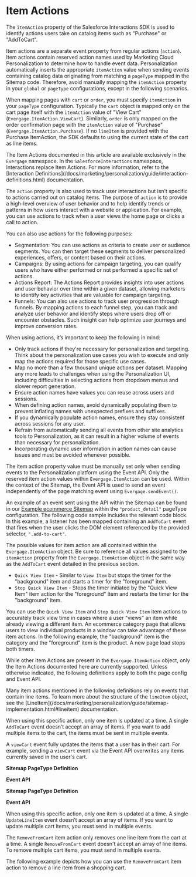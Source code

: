 # Item Actions

The `itemAction` property of the Salesforce Interactions SDK is used to
identify actions users take on catalog items such as "Purchase" or
"AddToCart".

Item actions are a separate event property from regular actions (`action`).
Item actions contain reserved action names used by Marketing Cloud
Personalization to determine how to handle event data. Personalization
automatically inserts the appropriate `itemAction` value when sending events
containing catalog data originating from matching a `pageType` mapped in the
Sitemap code. Therefore, avoid manually mapping the `itemAction` property in
your `global` or `pageType` configurations, except in the following scenarios.

When mapping pages with `cart` or `order`, you must specify `itemAction` in
your `pageType` configuration. Typically the `cart` object is mapped only on
the cart page itself with the `itemAction` value of "View Cart"
(`Evergage.ItemAction.ViewCart`). Similarly, `order` is only mapped on the
order confirmation page with the `itemAction` value of "Purchase"
(`Evergage.ItemAction.Purchase`). If no `lineItem` is provided with the
Purchase ItemAction, the SDK defaults to using the current state of the cart
as line items.

The Item Actions documented in this article are available exclusively in the
`Evergage` namespace. In the `SalesforceInteractions` namespace, Interactions
replace Item Actions. For more information, refer to the [Interaction
Definitions](/docs/marketing/personalization/guide/interaction-
definitions.html) documentation.

The `action` property is also used to track user interactions but isn’t
specific to actions carried out on catalog items. The purpose of `action` is
to provide a high-level overview of user behavior and to help identify trends
or patterns in how users interact with a website or application. For example,
you can use actions to track when a user views the home page or clicks a call
to action.

You can also use actions for the following purposes:

  * Segmentation: You can use actions as criteria to create user or audience segments. You can then target these segments to deliver personalized experiences, offers, or content based on their actions.
  * Campaigns: By using actions for campaign targeting, you can qualify users who have either performed or not performed a specific set of actions.
  * Actions Report: The Actions Report provides insights into user actions and user behavior over time within a given dataset, allowing marketers to identify key activities that are valuable for campaign targeting.
  * Funnels: You can also use actions to track user progression through funnels. By mapping actions to each funnel step, you can track and analyze user behavior and identify steps where users drop off or encounter obstacles. Such insight can help optimize user journeys and improve conversion rates.

When using actions, it’s important to keep the following in mind:

  * Only track actions if they're necessary for personalization and targeting. Think about the personalization use cases you wish to execute and only map the actions required for those specific use cases.
  * Map no more than a few thousand unique actions per dataset. Mapping any more leads to challenges when using the Personalization UI, including difficulties in selecting actions from dropdown menus and slower report generation.
  * Ensure action names have values you can reuse across users and sessions.
  * When defining action names, avoid dynamically populating them to prevent inflating names with unexpected prefixes and suffixes.
  * If you dynamically populate action names, ensure they stay consistent across sessions for any user.
  * Refrain from automatically sending all events from other site analytics tools to Personalization, as it can result in a higher volume of events than necessary for personalization.
  * Incorporating dynamic user information in action names can cause issues and must be avoided whenever possible.

The item action property value must be manually set only when sending events
to the Personalization platform using the Event API. Only the reserved item
action values within `Evergage.ItemAction` can be used. Within the context of
the Sitemap, the Event API is used to send an event independently of the page
matching event using `Evergage.sendEvent()`.

An example of an event sent using the API within the Sitemap can be found in
our [Example ecommerce
Sitemap](/docs/marketing/personalization/guide/ecommerce.html) within the
`"product_detail"` pageType configuration. The following code sample includes
the relevant code block. In this example, a listener has been mapped
containing an `AddToCart` event that fires when the user clicks the DOM
element referenced by the provided selector, `".add-to-cart"`.

The possible values for item action are all contained within the
`Evergage.ItemAction` object. Be sure to reference all values assigned to the
`itemAction` property from the `Evergage.ItemAction` object in the same way as
the `AddToCart` event detailed in the previous section.

  * `Quick View Item` \- Similar to `View Item` but stops the timer for the "background" item and starts a timer for the "foreground" item.
  * `Stop Quick View Item` \- Stops the timer initiated by the "Quick View Item" item action for the "foreground" item and restarts the timer for the "background" item.

You can use the `Quick View Item` and `Stop Quick View Item` item actions to
accurately track view time in cases where a user "views" an item while already
viewing a different item. An ecommerce category page that allows users to view
individual products in a window can take advantage of these item actions. In
the following example, the "background" item is the category and the
"foreground" item is the product. A new page load stops both timers.

While other Item Actions are present in the `Evergage.ItemAction` object, only
the Item Actions documented here are currently supported. Unless otherwise
indicated, the following definitions apply to both the page config and Event
API.

Many item actions mentioned in the following definitions rely on events that
contain line items. To learn more about the structure of the `lineItem`
object, see the [LineItem](/docs/marketing/personalization/guide/sitemap-
implementation.html#lineitem) documentation.

When using this specific action, only one item is updated at a time. A single
`AddToCart` event doesn’t accept an array of items. If you want to add
multiple items to the cart, the items must be sent in multiple events.

A `viewCart` event fully updates the items that a user has in their cart. For
example, sending a `viewCart` event via the Event API overwrites any items
currently saved in the user's cart.

**Sitemap PageType Definition**

**Event API**

**Sitemap PageType Definition**

**Event API**

When using this specific action, only one item is updated at a time. A single
`UpdateLineItem` event doesn’t accept an array of items. If you want to update
multiple cart items, you must send in multiple events.

The `RemoveFromCart` item action only removes one line item from the cart at a
time. A single `RemoveFromCart` event doesn't accept an array of line items.
To remove multiple cart items, you must send in multiple events.

The following example depicts how you can use the `RemoveFromCart` item action
to remove a line item from a shopping cart.

